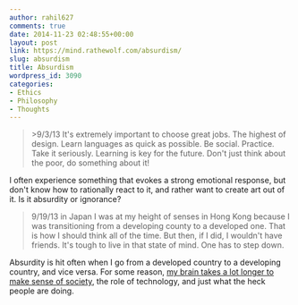 ```yaml
---
author: rahil627
comments: true
date: 2014-11-23 02:48:55+00:00
layout: post
link: https://mind.rathewolf.com/absurdism/
slug: absurdism
title: Absurdism
wordpress_id: 3090
categories:
- Ethics
- Philosophy
- Thoughts
---
```


<blockquote>>9/3/13
It's extremely important to choose great jobs. The highest of design. Learn languages as quick as possible. Be social. Practice. Take it seriously. Learning is key for the future. Don't just think about the poor, do something about it!</blockquote>



I often experience something that evokes a strong emotional response, but don't know how to rationally react to it, and rather want to create art out of it. Is it absurdity or ignorance?



<blockquote>9/19/13 in Japan
I was at my height of senses in Hong Kong because I was transitioning from a developing county to a developed one. That is how I should think all of the time. But then, if I did, I wouldn't have friends. It's tough to live in that state of mind. One has to step down. </blockquote>



Absurdity is hit often when I go from a developed country to a developing country, and vice versa. For some reason, [my brain takes a lot longer to make sense of society](https://mind.rathewolf.com/adaptation), the role of technology, and just what the heck people are doing.
